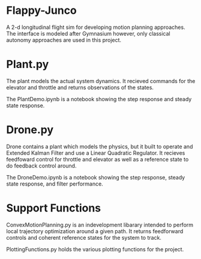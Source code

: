 # Flappy-Junco
A 2-d longitudinal flight sim for developing motion planning approaches.  The interface is modeled after Gymnasium however, only classical autonomy approaches are used in this project.

# Plant.py
The plant models the actual system dynamics. It recieved commands for the elevator and throttle and returns observations of the states.

The PlantDemo.ipynb is a notebook showing the step response and steady state response. 

# Drone.py
Drone contains a plant which models the physics, but it built to operate and Extended Kalman Filter and use a Linear Quadratic Regulator.  It recieves feedfoward control for throttle and elevator as well as a reference state to do feedback control around.

The DroneDemo.ipynb is a notebook showing the step response, steady state response, and filter performance. 

# Support Functions 
ConvexMotionPlanning.py is an indevelopment libarary intended to perform local trajectory optimization around a given path.  It returns feedforward controls and coherent reference states for the system to track.

PlottingFunctions.py holds the various plotting functions for the project.
